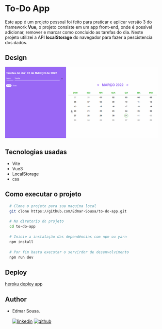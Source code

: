 # To-Do App
<p>
  Este app é um projeto pessoal foi feito para praticar e aplicar versão 3 do framework <b>Vue</b>,
  o projeto consiste em um app front-end, onde é possivel adicionar, remover e marcar como concluido
  as tarefas do dia.
  Neste projeto utilizei a API <b>localStorage</b> do navegador para fazer a pescistencia dos dados.
</p>

## Design
![app-front-end](https://github.com/Edmar-Sousa/to-do-app/blob/master/public/assets/readme.gif)

## Tecnologias usadas
- Vite
- Vue3
- LocalStorage
- css

## Como executar o projeto
```bash
  # Clone o projeto para sua maquina local
  git clone https://github.com/Edmar-Sousa/to-do-app.git
  
  # No diretorio do projeto
  cd to-do-app
  
  # Inicie a instalação das dependências com npm ou yarn
  npm install
  
  # Por fim basta executar o servirdor de desenvolvimento
  npm run dev
```

## Deploy
[heroku deploy app](https://to-do-app-deploy.herokuapp.com/)

## Author
- Edmar Sousa. <br><br>
[![linkedin](https://img.shields.io/badge/LinkedIn-0077B5?style=for-the-badge&logo=linkedin&logoColor=white)](https://www.linkedin.com/in/edmar-sousa-9666b0201/)
[![github](https://img.shields.io/badge/GitHub-100000?style=for-the-badge&logo=github&logoColor=white)](https://github.com/Edmar-Sousa)
